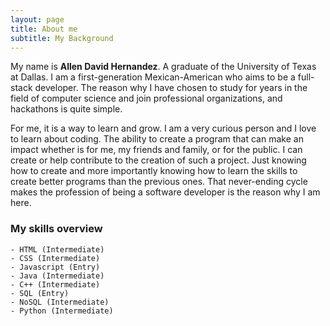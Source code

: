 ```yaml
---
layout: page
title: About me
subtitle: My Background
---
```


My name is **Allen David Hernandez**. A graduate of the University of Texas at Dallas. I am a first-generation Mexican-American who aims to be a full-stack developer. The reason why I have chosen to study for years in the field of computer science and join professional organizations, and hackathons is quite simple.  

For me, it is a way to learn and grow. I am a very curious person and I love to learn about coding. The ability to create a program that can make an impact whether is for me, my friends and family, or for the public. I can create or help contribute to the creation of such a project. Just knowing how to create and more importantly knowing how to learn the skills to create better programs than the previous ones. That never-ending cycle makes the profession of being a software developer is the reason why I am here.

### My skills overview  
    - HTML (Intermediate)
    - CSS (Intermediate)
    - Javascript (Entry)
    - Java (Intermediate)
    - C++ (Intermediate)
    - SQL (Entry)
    - NoSQL (Intermediate)
    - Python (Intermediate)



